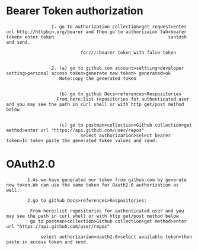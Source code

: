 # Bearer Token authorization

                     1. go to authorization collection>get request>enter url http://httpbin.org/bearer and then go to authorizaion tab>bearer token> enter token                                           santosh and send.

                                for///:bearer token with false token


                     2. (a) go to github.com account>settting>developer setting>personal access token>generate new token> generated>ok
                        Note:copy the generated token
 

                        (b) go to github Docs>references>Respositories
 			           From here:list repositories for authenticated user and you may see the path in curl shell or with http get/post method below                                                
                              

                        (c) go to postman>collection>Github collection>get method>enter url "https://api.github.com/user/repos"                                   
                                select authorizarion>select bearer token>In token paste the generated token values and send.
                      



# OAuth2.0
			1.As we have generated our token from github.com by generate new token.We can use the same token for Oauth2.0 authorization as well.

			2.go to github Docs>references>Respositories:
		         
			 From here:list repositories for authenticated user and you may see the path in curl shell or with http get/post method below                                                
			 go to postman>collection>Github collection>get method>enter url "https://api.github.com/user/repos"

       			 select authorizarion>oauth2.0>select available token>then paste in access token and send.
